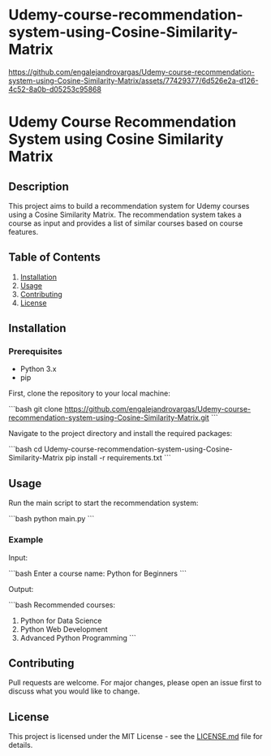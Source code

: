 # Udemy-course-recommendation-system-using-Cosine-Similarity-Matrix

https://github.com/engalejandrovargas/Udemy-course-recommendation-system-using-Cosine-Similarity-Matrix/assets/77429377/6d526e2a-d126-4c52-8a0b-d05253c95868

# Udemy Course Recommendation System using Cosine Similarity Matrix

## Description

This project aims to build a recommendation system for Udemy courses using a Cosine Similarity Matrix. The recommendation system takes a course as input and provides a list of similar courses based on course features.

## Table of Contents

1. [Installation](#installation)
2. [Usage](#usage)
3. [Contributing](#contributing)
4. [License](#license)

## Installation

### Prerequisites

- Python 3.x
- pip

First, clone the repository to your local machine:

\`\`\`bash
git clone https://github.com/engalejandrovargas/Udemy-course-recommendation-system-using-Cosine-Similarity-Matrix.git
\`\`\`

Navigate to the project directory and install the required packages:

\`\`\`bash
cd Udemy-course-recommendation-system-using-Cosine-Similarity-Matrix
pip install -r requirements.txt
\`\`\`

## Usage

Run the main script to start the recommendation system:

\`\`\`bash
python main.py
\`\`\`

### Example

Input:

\`\`\`bash
Enter a course name: Python for Beginners
\`\`\`

Output:

\`\`\`bash
Recommended courses:
1. Python for Data Science
2. Python Web Development
3. Advanced Python Programming
\`\`\`

## Contributing

Pull requests are welcome. For major changes, please open an issue first to discuss what you would like to change.

## License

This project is licensed under the MIT License - see the [LICENSE.md](LICENSE.md) file for details.
